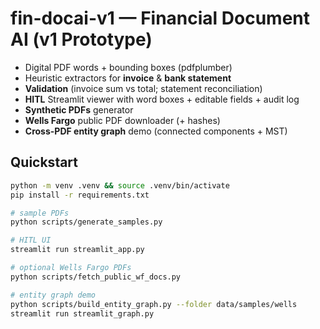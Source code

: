 
# fin-docai-v1 — Financial Document AI (v1 Prototype)

- Digital PDF words + bounding boxes (pdfplumber)
- Heuristic extractors for **invoice** & **bank statement**
- **Validation** (invoice sum vs total; statement reconciliation)
- **HITL** Streamlit viewer with word boxes + editable fields + audit log
- **Synthetic PDFs** generator
- **Wells Fargo** public PDF downloader (+ hashes)
- **Cross-PDF entity graph** demo (connected components + MST)

## Quickstart
```bash
python -m venv .venv && source .venv/bin/activate
pip install -r requirements.txt

# sample PDFs
python scripts/generate_samples.py

# HITL UI
streamlit run streamlit_app.py

# optional Wells Fargo PDFs
python scripts/fetch_public_wf_docs.py

# entity graph demo
python scripts/build_entity_graph.py --folder data/samples/wells
streamlit run streamlit_graph.py
```
